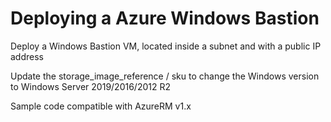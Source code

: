 Deploying a Azure Windows Bastion 
============

Deploy a Windows Bastion VM, located inside a subnet and with a public IP address

Update the storage_image_reference / sku to change the Windows version to Windows Server 2019/2016/2012 R2 

Sample code compatible with AzureRM v1.x
